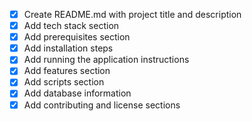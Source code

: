 - [x] Create README.md with project title and description
- [x] Add tech stack section
- [x] Add prerequisites section
- [x] Add installation steps
- [x] Add running the application instructions
- [x] Add features section
- [x] Add scripts section
- [x] Add database information
- [x] Add contributing and license sections
